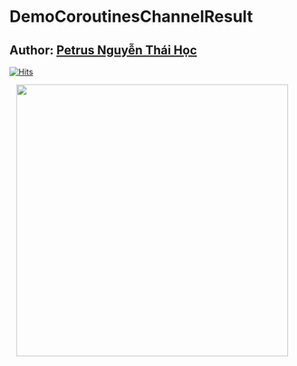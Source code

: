 # DemoCoroutinesChannelResult

## Author: [Petrus Nguyễn Thái Học](https://github.com/hoc081098)

[![Hits](https://hits.seeyoufarm.com/api/count/incr/badge.svg?url=https%3A%2F%2Fgithub.com%2Fhoc081098%2FDemoCoroutinesChannelResult&count_bg=%2379C83D&title_bg=%23555555&icon=&icon_color=%23E7E7E7&title=hits&edge_flat=false)](https://hits.seeyoufarm.com)

<p align="center">
    <img src="demo.gif" height="480"/>
</p>

